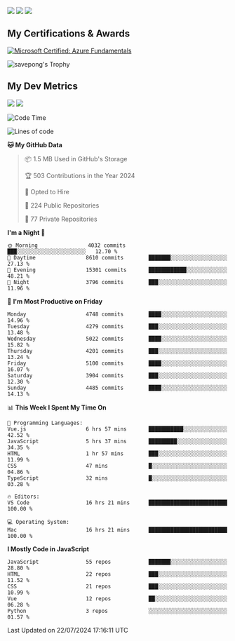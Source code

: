[<img src="https://img.shields.io/badge/pongsiri.pisutakarathada.com-%230077B5.svg?&style=for-the-badge&color=orange" />](https://pongsiri.pisutakarathada.com)
[<img src="https://img.shields.io/badge/apps.saveworld.co-%230077B5.svg?&style=for-the-badge&color=2aa889" />](https://apps.saveworld.co)
[<img src="https://img.shields.io/badge/linkedin-%230077B5.svg?&style=for-the-badge&logo=linkedin&logoColor=white" />](https://www.linkedin.com/in/savepong)

<!--
[![savepong' github stats](https://github-readme-stats.vercel.app/api?username=savepong&show_icons=true&count_private=true&theme=gotham&hide_border=true&bg_color=00000000&text_color=768390FF)](https://pongsiri.pisutakarathada.com/posts/stats)

[![GitHub Streak](https://github-readme-streak-stats.herokuapp.com?user=savepong&theme=gotham&hide_border=true&background=00000000&dates=768390FF)](https://pongsiri.pisutakarathada.com/posts/stats)

[![Top Langs](https://github-readme-stats.vercel.app/api/top-langs/?username=savepong&layout=compact&langs_count=10&theme=gotham&hide_border=true&bg_color=00000000&text_color=768390FF)](https://pongsiri.pisutakarathada.com/posts/stats)

<!-- [![savepong's wakatime stats](https://github-readme-stats.vercel.app/api/wakatime?username=@savepong&layout=default&theme=gotham&hide_border=true&bg_color=00000000&text_color=768390FF)](https://pongsiri.pisutakarathada.com/posts/stats) -->

## My Certifications & Awards

<!--START_SECTION:badges-->
[![Microsoft Certified: Azure Fundamentals](https://images.credly.com/size/160x160/images/be8fcaeb-c769-4858-b567-ffaaa73ce8cf/image.png)](http://www.credly.com/badges/7b0e170b-852d-4d35-bea2-213eceae599c "Microsoft Certified: Azure Fundamentals")

![savepong's Trophy](https://github-profile-trophy.vercel.app/?username=savepong&theme=flat&rank=SECRET,SSS,SS,S,AAA,AA,A&margin-w=15&no-bg=true&no-frame=true)

## My Dev Metrics

[![](https://komarev.com/ghpvc/?username=savepong&color=blue&label=Profile%20Views)](https://github.com/savepong)
[![](https://img.shields.io/github/followers/savepong?label=GitHub%20Followers)](https://github.com/savepong)

<!--START_SECTION:waka-->
![Code Time](http://img.shields.io/badge/Code%20Time-1%2C490%20hrs%2059%20mins-blue)

![Lines of code](https://img.shields.io/badge/From%20Hello%20World%20I%27ve%20Written-64.8%20million%20lines%20of%20code-blue)

**🐱 My GitHub Data** 

> 📦 1.5 MB Used in GitHub's Storage 
 > 
> 🏆 503 Contributions in the Year 2024
 > 
> 💼 Opted to Hire
 > 
> 📜 224 Public Repositories 
 > 
> 🔑 77 Private Repositories 
 > 
**I'm a Night 🦉** 

```text
🌞 Morning                4032 commits        ███░░░░░░░░░░░░░░░░░░░░░░   12.70 % 
🌆 Daytime                8610 commits        ███████░░░░░░░░░░░░░░░░░░   27.13 % 
🌃 Evening                15301 commits       ████████████░░░░░░░░░░░░░   48.21 % 
🌙 Night                  3796 commits        ███░░░░░░░░░░░░░░░░░░░░░░   11.96 % 
```
📅 **I'm Most Productive on Friday** 

```text
Monday                   4748 commits        ████░░░░░░░░░░░░░░░░░░░░░   14.96 % 
Tuesday                  4279 commits        ███░░░░░░░░░░░░░░░░░░░░░░   13.48 % 
Wednesday                5022 commits        ████░░░░░░░░░░░░░░░░░░░░░   15.82 % 
Thursday                 4201 commits        ███░░░░░░░░░░░░░░░░░░░░░░   13.24 % 
Friday                   5100 commits        ████░░░░░░░░░░░░░░░░░░░░░   16.07 % 
Saturday                 3904 commits        ███░░░░░░░░░░░░░░░░░░░░░░   12.30 % 
Sunday                   4485 commits        ████░░░░░░░░░░░░░░░░░░░░░   14.13 % 
```


📊 **This Week I Spent My Time On** 

```text
💬 Programming Languages: 
Vue.js                   6 hrs 57 mins       ███████████░░░░░░░░░░░░░░   42.52 % 
JavaScript               5 hrs 37 mins       █████████░░░░░░░░░░░░░░░░   34.35 % 
HTML                     1 hr 57 mins        ███░░░░░░░░░░░░░░░░░░░░░░   11.99 % 
CSS                      47 mins             █░░░░░░░░░░░░░░░░░░░░░░░░   04.86 % 
TypeScript               32 mins             █░░░░░░░░░░░░░░░░░░░░░░░░   03.28 % 

🔥 Editors: 
VS Code                  16 hrs 21 mins      █████████████████████████   100.00 % 

💻 Operating System: 
Mac                      16 hrs 21 mins      █████████████████████████   100.00 % 
```

**I Mostly Code in JavaScript** 

```text
JavaScript               55 repos            ███████░░░░░░░░░░░░░░░░░░   28.80 % 
HTML                     22 repos            ███░░░░░░░░░░░░░░░░░░░░░░   11.52 % 
CSS                      21 repos            ███░░░░░░░░░░░░░░░░░░░░░░   10.99 % 
Vue                      12 repos            ██░░░░░░░░░░░░░░░░░░░░░░░   06.28 % 
Python                   3 repos             ░░░░░░░░░░░░░░░░░░░░░░░░░   01.57 % 
```




 Last Updated on 22/07/2024 17:16:11 UTC
<!--END_SECTION:waka-->

<!--
**savepong/savepong** is a ✨ _special_ ✨ repository because its `README.md` (this file) appears on your GitHub profile.

Here are some ideas to get you started:

- 🔭 I’m currently working on WebComponents and TypeScript.
- 🌱 I’m currently learning ...
- 👯 I’m looking to collaborate on ...
- 🤔 I’m looking for help with ...
- 💬 Ask me about ...
- 📫 How to reach me: ...
- 😄 Pronouns: ...
- ⚡ Fun fact: ...
-->
